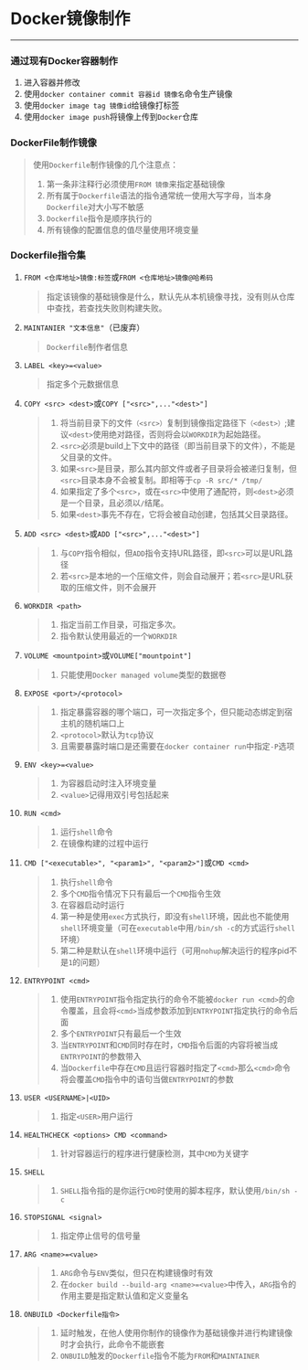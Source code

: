 # Docker镜像制作

---

### 通过现有Docker容器制作

1. 进入容器并修改
2. 使用`docker container commit 容器id 镜像名`命令生产镜像
3. 使用`docker image tag 镜像id`给镜像打标签
4. 使用`docker image push`将镜像上传到`Docker`仓库

### DockerFile制作镜像

> 使用`Dockerfile`制作镜像的几个注意点：
>
> 1. 第一条非注释行必须使用`FROM 镜像`来指定基础镜像
> 2. 所有属于`Dockerfile`语法的指令通常统一使用大写字母，当本身`Dockerfile`对大小写不敏感
> 3. `Dockerfile`指令是顺序执行的
> 4. 所有镜像的配置信息的值尽量使用环境变量

### Dockerfile指令集

1. `FROM <仓库地址>镜像:标签`或`FROM <仓库地址>镜像@哈希码`

   > 指定该镜像的基础镜像是什么，默认先从本机镜像寻找，没有则从仓库中查找，若查找失败则构建失败。

2. `MAINTANIER "文本信息"`（已废弃）

   > `Dockerfile`制作者信息

3. `LABEL <key>=<value>`

   > 指定多个元数据信息

4. `COPY <src> <dest>`或`COPY ["<src>",..."<dest>"]`

   > 1. 将当前目录下的文件`（<src>）`复制到镜像指定路径下`（<dest>）`;建议`<dest>`使用绝对路径，否则将会以`WORKDIR`为起始路径。
   > 2. `<src>`必须是build上下文中的路径（即当前目录下的文件），不能是父目录的文件。
   > 3. 如果`<src>`是目录，那么其内部文件或者子目录将会被递归复制，但`<src>`目录本身不会被复制。即相等于`cp -R src/* /tmp/`
   > 4. 如果指定了多个`<src>`，或在`<src>`中使用了通配符，则`<dest>`必须是一个目录，且必须以`/`结尾。
   > 5. 如果`<dest>`事先不存在，它将会被自动创建，包括其父目录路径。

5. `ADD <src> <dest>`或`ADD ["<src>",..."<dest>"]`

   > 1. 与`COPY`指令相似，但`ADD`指令支持URL路径，即`<src>`可以是URL路径
   > 2. 若`<src>`是本地的一个压缩文件，则会自动展开；若`<src>`是URL获取的压缩文件，则不会展开

6. `WORKDIR <path>`

   > 1. 指定当前工作目录，可指定多次。
   > 2. 指令默认使用最近的一个`WORKDIR`

7. `VOLUME <mountpoint>`或`VOLUME["mountpoint"]`

   > 1. 只能使用`Docker managed volume`类型的数据卷

8. `EXPOSE <port>/<protocol>`

   > 1. 指定暴露容器的哪个端口，可一次指定多个，但只能动态绑定到宿主机的随机端口上
   > 2. `<protocol>`默认为`tcp`协议
   > 3. 且需要暴露时端口是还需要在`docker container run`中指定`-P`选项

9. `ENV <key>=<value>`

   > 1. 为容器启动时注入环境变量
   > 2. `<value>`记得用双引号包括起来

10. `RUN <cmd>`

    > 1. 运行`shell`命令
    > 2. 在镜像构建的过程中运行

11. `CMD ["<executable>", "<param1>", "<param2>"]`或`CMD <cmd>`

    > 1. 执行`shell`命令
    > 2. 多个`CMD`指令情况下只有最后一个`CMD`指令生效
    > 3. 在容器启动时运行
    > 4. 第一种是使用`exec`方式执行，即没有`shell`环境，因此也不能使用`shell`环境变量（可在`executable`中用`/bin/sh -c`的方式运行`shell`环境）
    > 5. 第二种是默认在`shell`环境中运行（可用`nohup`解决运行的程序pid不是`1`的问题）

12. `ENTRYPOINT <cmd>`

    > 1. 使用`ENTRYPOINT`指令指定执行的命令不能被`docker run <cmd>`的命令覆盖，且会将`<cmd>`当成参数添加到`ENTRYPOINT`指定执行的命令后面
    > 2. 多个`ENTRYPOINT`只有最后一个生效
    > 3. 当`ENTRYPOINT`和`CMD`同时存在时，`CMD`指令后面的内容将被当成`ENTRYPOINT`的参数带入
    > 4. 当`Dockerfile`中存在`CMD`且运行容器时指定了`<cmd>`那么`<cmd>`命令将会覆盖`CMD`指令中的语句当做`ENTRYPOINT`的参数

13. `USER <USERNAME>|<UID>`

    > 1. 指定`<USER>`用户运行

14. `HEALTHCHECK <options> CMD <command>`

    > 1. 针对容器运行的程序进行健康检测，其中`CMD`为关键字

15. `SHELL`

    > 1. `SHELL`指令指的是你运行`CMD`时使用的脚本程序，默认使用`/bin/sh -c`

16. `STOPSIGNAL <signal>`

    > 1. 指定停止信号的信号量

17. `ARG <name>=<value>`

    > 1. `ARG`命令与`ENV`类似，但只在构建镜像时有效
    > 2. 在`docker build --build-arg <name>=<value>`中传入，`ARG`指令的作用主要是指定默认值和定义变量名

18. `ONBUILD <Dockerfile指令>`

    > 1. 延时触发，在他人使用你制作的镜像作为基础镜像并进行构建镜像时才会执行，此命令不能嵌套
    > 2. `ONBUILD`触发的`Dockerfile`指令不能为`FROM`和`MAINTAINER`
